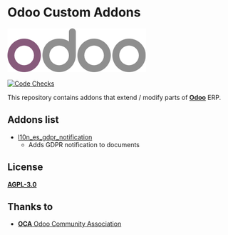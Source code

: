 # Odoo Custom Addons

![Odoo Logo](/setup/odoo_logo.png)

[![Code Checks](https://github.com/LuqueDaniel/odoo-custom-addons/actions/workflows/code-checks.yml/badge.svg?branch=15.0)](https://github.com/LuqueDaniel/odoo-custom-addons/actions/workflows/code-checks.yml)

This repository contains addons that extend / modify parts of
**[Odoo](https://www.odoo.com/)** ERP.

## Addons list

* [l10n_es_gdpr_notification](https://github.com/LuqueDaniel/odoo-custom-addons/tree/15.0/l10n_es_gdpr_notification)
  * Adds GDPR notification to documents

## License

[**AGPL-3.0**](http://www.gnu.org/licenses/agpl)

## Thanks to

* [**OCA** Odoo Community Association](https://github.com/OCA)
